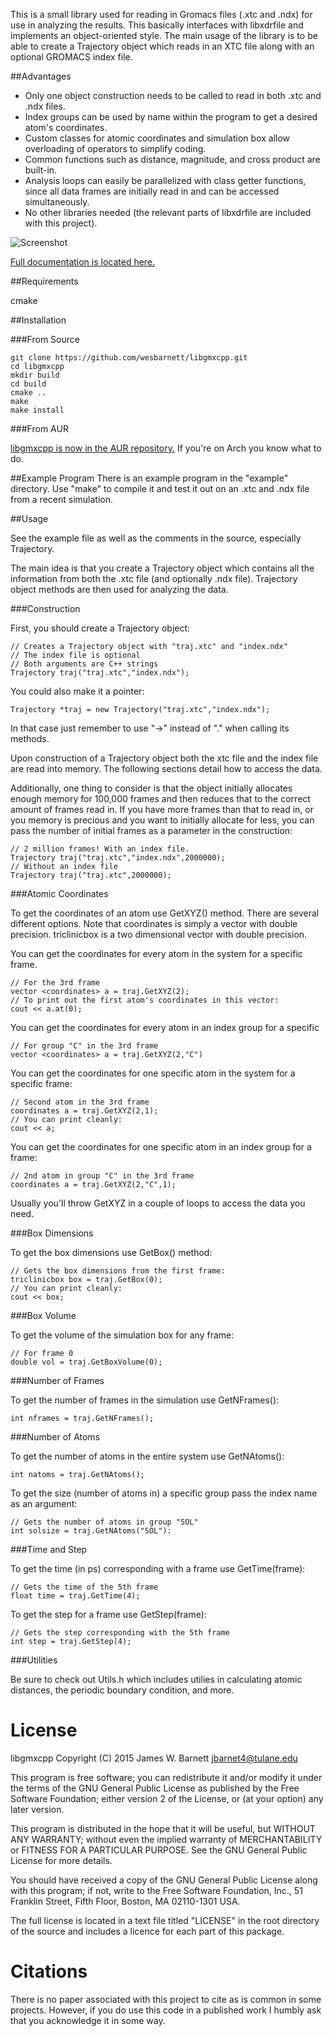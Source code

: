 This is a small library used for reading in Gromacs files (.xtc and .ndx) for
use in analyzing the results. This basically interfaces with libxdrfile and
implements an object-oriented style. The main usage of the library is to be able
to create a Trajectory object which reads in an XTC file along with an optional
GROMACS index file. 

##Advantages

* Only one object construction needs to be called to read in both .xtc and .ndx
  files.
* Index groups can be used by name within the program to get a desired atom's
  coordinates.
* Custom classes for atomic coordinates and simulation box allow overloading of
  operators to simplify coding.
* Common functions such as distance, magnitude, and cross product are built-in.
* Analysis loops can easily be parallelized with class getter functions, since
  all data frames are initially read in and can be accessed simultaneously.
* No other libraries needed (the relevant parts of libxdrfile are included with
  this project).

![Screenshot](https://raw.githubusercontent.com/wesbarnett/libgmxcpp/master/img/screenshot.png)

[Full documentation is located here.](http://wesbarnett.github.io/libgmxcpp)

##Requirements

cmake

##Installation

###From Source

~~~{bash}
git clone https://github.com/wesbarnett/libgmxcpp.git
cd libgmxcpp
mkdir build
cd build
cmake ..
make
make install
~~~

###From AUR

[libgmxcpp is now in the AUR
repository.](https://aur.archlinux.org/packages/libgmxcpp/) If you're on Arch
you know what to do.

##Example Program
There is an example program in the "example" directory. Use "make" to compile it
and test it out on an .xtc and .ndx file from a recent simulation.

##Usage

See the example file as well as the comments in the source, especially
Trajectory.

The main idea is that you create a Trajectory object which contains all the
information from both the .xtc file (and optionally .ndx file). Trajectory
object methods are then used for analyzing the data.

###Construction

First, you should create a Trajectory object:

~~~{.cpp}
// Creates a Trajectory object with "traj.xtc" and "index.ndx"
// The index file is optional
// Both arguments are C++ strings
Trajectory traj("traj.xtc","index.ndx");
~~~

You could also make it a pointer:

~~~{.cpp}
Trajectory *traj = new Trajectory("traj.xtc","index.ndx");
~~~

In that case just remember to use "->" instead of "." when calling its methods.

Upon construction of a Trajectory object both the xtc file and the index file
are read into memory. The following sections detail how to access the data.

Additionally, one thing to consider is that the object initially allocates
enough memory for 100,000 frames and then reduces that to the correct amount of
frames read in. If you have more frames than that to read in, or you memory is
precious and you want to initially allocate for less, you can pass the number of
initial frames as a parameter in the construction:

~~~{.cpp}
// 2 million frames! With an index file.
Trajectory traj("traj.xtc","index.ndx",2000000);
// Without an index file
Trajectory traj("traj.xtc",2000000);
~~~

###Atomic Coordinates

To get the coordinates of an atom use GetXYZ() method. There are several
different options. Note that coordinates is simply a vector with double
precision. triclinicbox is a two dimensional vector with double precision.

You can get the coordinates for every atom in the system for a specific frame.

~~~{.cpp}
// For the 3rd frame
vector <coordinates> a = traj.GetXYZ(2);
// To print out the first atom's coordinates in this vector:
cout << a.at(0);
~~~

You can get the coordinates for every atom in an index group for a specific

~~~{.cpp}
// For group "C" in the 3rd frame
vector <coordinates> a = traj.GetXYZ(2,"C")
~~~

You can get the coordinates for one specific atom in the system for a specific
frame:

~~~{.cpp}
// Second atom in the 3rd frame
coordinates a = traj.GetXYZ(2,1);
// You can print cleanly:
cout << a;
~~~

You can get the coordinates for one specific atom in an index group for a frame:

~~~{.cpp}
// 2nd atom in group "C" in the 3rd frame
coordinates a = traj.GetXYZ(2,"C",1);
~~~

Usually you'll throw GetXYZ in a couple of loops to access the data you need.

###Box Dimensions

To get the box dimensions use GetBox() method:

~~~{.cpp}
// Gets the box dimensions from the first frame:
triclinicbox box = traj.GetBox(0);
// You can print cleanly:
cout << box;
~~~

###Box Volume

To get the volume of the simulation box for any frame:

~~~{.cpp}
// For frame 0
double vol = traj.GetBoxVolume(0);
~~~

###Number of Frames

To get the number of frames in the simulation use GetNFrames():

~~~{.cpp}
int nframes = traj.GetNFrames();
~~~

###Number of Atoms

To get the number of atoms in the entire system use GetNAtoms():

~~~{.cpp}
int natoms = traj.GetNAtoms();
~~~

To get the size (number of atoms in) a specific group pass the index name as an
argument:

~~~{.cpp}
// Gets the number of atoms in group "SOL"
int solsize = traj.GetNAtoms("SOL"):
~~~

###Time and Step

To get the time (in ps) corresponding with a frame use GetTime(frame):

~~~{.cpp}
// Gets the time of the 5th frame
float time = traj.GetTime(4);
~~~

To get the step for a frame use GetStep(frame):
~~~{.cpp}
// Gets the step corresponding with the 5th frame
int step = traj.GetStep(4);
~~~

###Utilities

Be sure to check out Utils.h which includes utilies in calculating atomic
distances, the periodic boundary condition, and more.

# License
libgmxcpp
Copyright (C) 2015 James W. Barnett <jbarnet4@tulane.edu>

This program is free software; you can redistribute it and/or modify it under
the terms of the GNU General Public License as published by the Free Software
Foundation; either version 2 of the License, or (at your option) any later
version.

This program is distributed in the hope that it will be useful, but WITHOUT ANY
WARRANTY; without even the implied warranty of MERCHANTABILITY or FITNESS FOR A
PARTICULAR PURPOSE.  See the GNU General Public License for more details.

You should have received a copy of the GNU General Public License along with
this program; if not, write to the Free Software Foundation, Inc., 51
Franklin Street, Fifth Floor, Boston, MA 02110-1301 USA.

The full license is located in a text file titled "LICENSE" in the root
directory of the source and includes a licence for each part of this package.

# Citations

There is no paper associated with this project to cite as is common in some
projects. However, if you do use this code in a published work I humbly ask that
you acknowledge it in some way.

